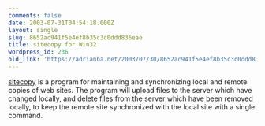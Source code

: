 ```yaml
---
comments: false
date: 2003-07-31T04:54:18.000Z
layout: single
slug: 8652ac941f5e4ef8b35c3c0ddd836eae
title: sitecopy for Win32
wordpress_id: 236
old_link: 'https://adrianba.net/2003/07/30/8652ac941f5e4ef8b35c3c0ddd836eae/'
---
```

[sitecopy](http://www.lyra.org/sitecopy/cygwin/) is a
program for maintaining and synchronizing local and remote copies
of web sites. The program will upload files to the server which
have changed locally, and delete files from the server which have
been removed locally, to keep the remote site synchronized with the
local site with a single command.
